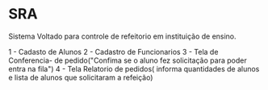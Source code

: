# SRA
Sistema Voltado para controle de refeitorio em instituição de ensino.

  1 - Cadasto de Alunos
  2 - Cadastro de Funcionarios
  3 - Tela de Conferencia- de pedido("Confima se o aluno fez solicitação para poder entra na fila")
  4 - Tela Relatorio de pedidos( informa quantidades de alunos e lista de alunos que solicitaram a refeição)
